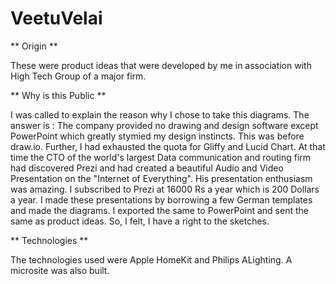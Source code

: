 # VeetuVelai

** Origin **

These were product ideas that were developed by me 
in association with High Tech Group of a major firm.

** Why is this Public **

I was called to explain the reason why I chose to take 
this diagrams. The answer is : The company provided no drawing
and design software except PowerPoint which greatly stymied
my design instincts. This was before draw.io. Further, I had
exhausted the quota for Gliffy and Lucid Chart. At that time the 
CTO of the world's largest Data communication and routing firm
had discovered Prezi and had created a beautiful Audio and Video
Presentation on the "Internet of Everything". His presentation
enthusiasm was amazing. I subscribed to Prezi at 16000 Rs a year
which is 200 Dollars a year. I made these presentations by 
borrowing a few German templates and made the diagrams. I exported
the same to PowerPoint and sent the same as product
 ideas. So, I felt, I have a right to the sketches.

** Technologies **

The technologies used were Apple HomeKit and Philips
ALighting. A microsite was also built.

